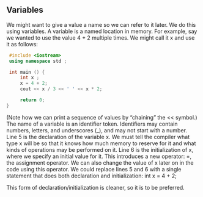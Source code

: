## Variables

We might want to give a value a name so we can refer to it later. We do this using variables.
A variable is a named location in memory.
For example, say we wanted to use the value 4 + 2 multiple times. We might call it x and
use it as follows:
```cpp
 #include <iostream>
 using namespace std ;

 int main () {
	 int x ;
	 x = 4 + 2;
	 cout << x / 3 << ' ' << x * 2;

	 return 0;
}
 ```
(Note how we can print a sequence of values by “chaining” the << symbol.) The name of a variable is an identifier token. Identifiers may contain numbers, letters, and underscores (_), and may not start with a number. Line 5 is the declaration of the variable x. We must tell the compiler what type x will be
so that it knows how much memory to reserve for it and what kinds of operations may be
performed on it. Line 6 is the initialization of x, where we specify an initial value for it. This introduces a
new operator: =, the assignment operator. We can also change the value of x later on in the
code using this operator.
We could replace lines 5 and 6 with a single statement that does both declaration and
initialization:
int x = 4 + 2;

This form of declaration/initialization is cleaner, so it is to be preferred.
